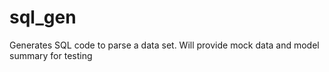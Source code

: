 # sql_gen
Generates SQL code to parse a data set. 
Will provide mock data and model summary for testing

